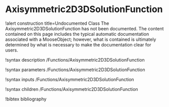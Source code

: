 <!-- MOOSE Documentation Stub: Remove this when content is added. -->

# Axisymmetric2D3DSolutionFunction

!alert construction title=Undocumented Class
The Axisymmetric2D3DSolutionFunction has not been documented. The content contained on this page includes the
typical automatic documentation associated with a MooseObject; however, what is contained is
ultimately determined by what is necessary to make the documentation clear for users.

!syntax description /Functions/Axisymmetric2D3DSolutionFunction

!syntax parameters /Functions/Axisymmetric2D3DSolutionFunction

!syntax inputs /Functions/Axisymmetric2D3DSolutionFunction

!syntax children /Functions/Axisymmetric2D3DSolutionFunction

!bibtex bibliography
